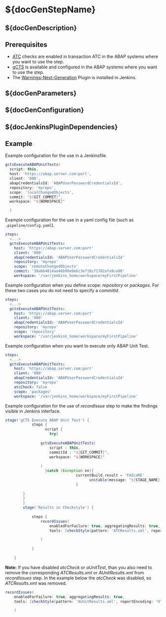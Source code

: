 # ${docGenStepName}

## ${docGenDescription}

## Prerequisites

* [ATC](https://help.sap.com/viewer/c238d694b825421f940829321ffa326a/202110.000/en-US/4ec5711c6e391014adc9fffe4e204223.html) checks are enabled in transaction ATC in the ABAP systems where you want to use the step.
* [gCTS](https://help.sap.com/viewer/4a368c163b08418890a406d413933ba7/latest/en-US/26c9c6c5a89244cb9506c253d36c3fda.html) is available and configured in the ABAP systems where you want to use the step.
* The [Warnings-Next-Generation](https://plugins.jenkins.io/warnings-ng/) Plugin is installed in Jenkins.



## ${docGenParameters}

## ${docGenConfiguration}

## ${docJenkinsPluginDependencies}

## Example

Example configuration for the use in a Jenkinsfile.

```groovy
gctsExecuteABAPUnitTests(
  script: this,
  host: 'https://abap.server.com:port',
  client: '000',
  abapCredentialsId: 'ABAPUserPasswordCredentialsId',
  repository: 'myrepo',
  scope: 'localChangedObjects',
  commit: "${GIT_COMMIT}",
  workspace: "${WORKSPACE}"

  )
```

Example configuration for the use in a yaml config file (such as `.pipeline/config.yaml`).

```yaml
steps:
  <...>
  gctsExecuteABAPUnitTests:
    host: 'https://abap.server.com:port'
    client: '000'
    abapCredentialsId: 'ABAPUserPasswordCredentialsId'
    repository: 'myrepo'
    scope: 'remoteChangedObjects'
    commit: '38abb4814ae46b98e8e6c3e718cf1782afa9ca90'
    workspace: '/var/jenkins_home/workspace/myFirstPipeline'
```

Example configuration when you define scope: *repository* or *packages*. For these two cases you do not need to specify a *commitId*.

```yaml
steps:
  <...>
  gctsExecuteABAPUnitTests:
    host: 'https://abap.server.com:port'
    client: '000'
    abapCredentialsId: 'ABAPUserPasswordCredentialsId'
    repository: 'myrepo'
    scope: 'repository'
    workspace: '/var/jenkins_home/workspace/myFirstPipeline'
```

Example configuration when you want to execute only ABAP Unit Test.

```yaml
steps:
  <...>
  gctsExecuteABAPUnitTests:
    host: 'https://abap.server.com:port'
    client: '000'
    abapCredentialsId: 'ABAPUserPasswordCredentialsId'
    repository: 'myrepo'
    atcCheck: false
    scope: 'packages'
    workspace: '/var/jenkins_home/workspace/myFirstPipeline'
```

Example configuration for the use of *recordIssue* step to make the findings visible in Jenkins interface.

```groovy
stage('gCTS Execute ABAP Unit Test') {
			steps {
				  script {
                    try{
                    		
				gctsExecuteABAPUnitTests(
					script : this,
					commitId : "${GIT_COMMIT}",
					workspace: "${WORKSPACE}"
						
				) 
				  }catch (Exception ex){
                        		currentBuild.result = 'FAILURE'
					                  unstable(message: "${STAGE_NAME} is unstable")
                    			}
				
		}	
		}
		}
		stage('Results in Checkstyle') {
			
			steps {
				recordIssues(
					enabledForFailure: true, aggregatingResults: true,
					tools: [checkStyle(pattern: 'ATCResults.xml', reportEncoding: 'UTF8'),checkStyle(pattern: 'AUnitResults.xml', reportEncoding: 'UTF8')]

				) 
				
			}
			
	}		
```

**Note:** If you have disabled *atcCheck* or *aUnitTest*, than you also need to remove the corresponding *ATCResults.xml* or *AUnitResults.xml* from *recordIssues* step. In the example below the *atcCheck* was disabled, so *ATCResults.xml* was removed.

```groovy
recordIssues(
	enabledForFailure: true, aggregatingResults: true,
	tools: [checkStyle(pattern: 'AUnitResults.xml', reportEncoding: 'UTF8')]

	) 
```